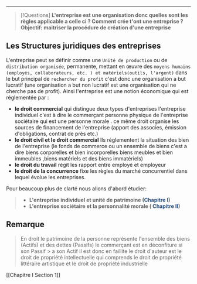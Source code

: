 
---

> [!Questions]
>**L'entreprise est une organisation donc quelles sont les règles applicable a celle ci ?
>Comment crée t'ont une entreprise ?
>Objectif: maitriser la procédure de création d'une entreprise**

##  Les Structures juridiques des entreprises

L'entreprise peut se définir comme une `Unité de production` ou de `distribution organisée`, permanente, mettant  en œuvre des `moyens humains (employés, collaborateurs, etc. ) et matériels(outils, l'argent)` dans le but principal de `rechercher du profit` 
c'est donc une organisation a but lucratif (une organisation a but non lucratif est une organisation qui ne cherche pas de profit).
Ainsi l'entreprise  est une notion économique  qui est réglementée par :

- **le droit commercial**
	qui distingue deux types d'entreprises l'entreprise individuel c'est à dire le commerçant personne physique de l'entreprise sociétaire qui est une personne morale .
	ce même droit organise les sources de financement de l'entreprise (apport des associes, émission d'obligations, contrat de près etc.) 
-  **le droit civil et le droit commercial**
	 Ils réglementent la situation des bien de l'entreprise (le fonds de commerce ou un ensemble de biens c'est a dire biens corporelles et bien incorporelles biens meubles et bien immeubles ,biens matériels et des biens immatériels)
- **le droit du travail**
	régit les rapport entre employé et employeur
- **le droit de la concurrence**
	fixe les règles du marché concurrentiel dans lequel évolue les entreprises.

Pour beaucoup plus de clarté nous allons d'abord étudier:

>- **L'entreprise individuel et unité de patrimoine (<font color="#1f497d">Chapitre I</font>)**
>- **L'entreprise sociétaire et la personnalité morale ( <font color="#1f497d">Chapitre II</font>)**

## Remarque
>En droit le patrimoine de la personne représente l'ensemble des biens (Actifs)  et des dettes (Passifs)
	le commerçant est en déconfiture si son Passif > a son Actif il est donc en faillite
	le droit d'auteur est le droit de propriété intellectuelle qui comprends le droit de propriété littéraire 
	artistique et le droit de propriété industrielle
	
[[Chapitre I Section 1]]